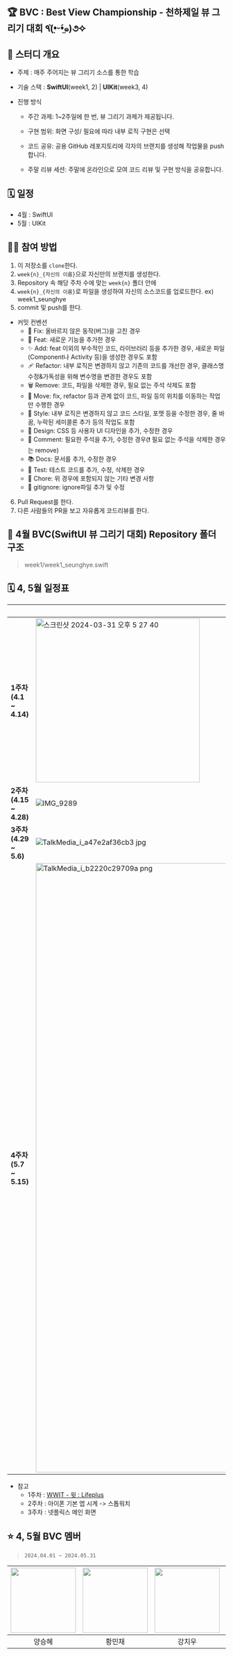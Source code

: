 ## 🏆 BVC : Best View Championship - 천하제일 뷰 그리기 대회 ٩(•̤̀ᵕ•̤́๑)૭✧

## 📌 스터디 개요

- 주제 : 매주 주어지는 뷰 그리기 소스를 통한 학습

- 기술 스택 : **SwiftUI**(week1, 2) | **UIKit**(week3, 4)

- 진행 방식

   - 주간 과제: 1~2주일에 한 번, 뷰 그리기 과제가 제공됩니다.

   - 구현 범위: 화면 구성/ 필요에 따라 내부 로직 구현은 선택

   - 코드 공유: 공용 GitHub 레포지토리에 각자의 브랜치를 생성해 작업물을 push합니다.

   - 주말 리뷰 세션: 주말에 온라인으로 모여 코드 리뷰 및 구현 방식을 공유합니다.
## 🗓️ 일정
 - 4월 : SwiftUI
 - 5월 : UIKit
## 🙌🏻 참여 방법
1. 이 저장소를 `clone`한다.
2. `week{n}_{자신의 이름}`으로 자신만의 브랜치를 생성한다.
3. Repository 속 해당 주차 수에 맞는 `week{n}` 폴더 안에
4. `week{n}_{자신의 이름}`로 파일을 생성하여 자신의 소스코드를 업로드한다. ex) week1_seunghye
5. commit 및 push를 한다.
- 커밋 컨벤션
   - 🐞 Fix: 올바르지 않은 동작(버그)을 고친 경우
   - 🐣 Feat: 새로운 기능을 추가한 경우
   - ✨ Add: feat 이외의 부수적인 코드, 라이브러리 등을 추가한 경우, 새로운 파일(Component나 Activity 등)을 생성한 경우도 포함
   - 🩹 Refactor: 내부 로직은 변경하지 않고 기존의 코드를 개선한 경우, 클래스명 수정&가독성을 위해 변수명을 변경한 경우도 포함
   - 🗑️ Remove: 코드, 파일을 삭제한 경우, 필요 없는 주석 삭제도 포함
   - 🚚 Move: fix, refactor 등과 관계 없이 코드, 파일 등의 위치를 이동하는 작업만 수행한 경우
   - 🎨 Style: 내부 로직은 변경하지 않고 코드 스타일, 포맷 등을 수정한 경우, 줄 바꿈, 누락된 세미콜론 추가 등의 작업도 포함
   - 💄 Design: CSS 등 사용자 UI 디자인을 추가, 수정한 경우
   - 📝 Comment: 필요한 주석을 추가, 수정한 경우(❗ 필요 없는 주석을 삭제한 경우는 remove)
   - 📚 Docs: 문서를 추가, 수정한 경우
   - 🔧 Test: 테스트 코드를 추가, 수정, 삭제한 경우
   - 🎸 Chore: 위 경우에 포함되지 않는 기타 변경 사항
   - 🙈 gitignore: ignore파일 추가 및 수정
6. Pull Request를 한다.
7. 다른 사람들의 PR을 보고 자유롭게 코드리뷰를 한다.

## 📂 4월 BVC(SwiftUI 뷰 그리기 대회) Repository 폴더 구조
> week1/week1_seunghye.swift
## 🗓️ 4, 5월 일정표
||1|2|
|------|---|---|
|**1주차 (4.1 ~ 4.14)**|<img width="378" alt="스크린샷 2024-03-31 오후 5 27 40" src="https://github.com/Monthly-iOS/.github/assets/66904886/5a45c81c-91d2-430a-958a-472b553a51e9">|<img width="376" alt="스크린샷 2024-03-31 오후 5 28 10" src="https://github.com/Monthly-iOS/.github/assets/66904886/a47bfb24-bacb-4913-addd-b972ad876fbd">|
|**2주차 (4.15 ~ 4.28)**|![IMG_9289](https://github.com/Monthly-iOS/.github/assets/66904886/7da9b7c3-aa12-4c0a-a8c6-6e7598d6ad40)|![IMG_9290](https://github.com/Monthly-iOS/.github/assets/66904886/a09e3be0-4742-44ee-8b28-b88ed55d4836)|
|**3주차 (4.29 ~ 5.6)**|![TalkMedia_i_a47e2af36cb3 jpg](https://github.com/Monthly-iOS/BVC/assets/66904886/d9d2dbf8-90f5-489e-82b7-d5a5a448f8e2)|**UIKit**|
|**4주차 (5.7 ~ 5.15)**|<img width="1404" alt="TalkMedia_i_b2220c29709a png" src="https://github.com/Monthly-iOS/BVC/assets/66904886/723c9929-6450-4969-b303-9ac56dfd1038">|**UIKit**|

- 참고
   - 1주차 :  [WWIT - 윗 : Lifeplus](https://wwit.design/2021/02/16/lifeplus/)
   - 2주차 : 아이폰 기본 앱 시계 -> 스톱워치
   - 3주차 : 넷플릭스 메인 화면


## ⭐️ 4, 5월 BVC 멤버 
>  `2024.04.01 ~ 2024.05.31`

|<a href="https://github.com/vichye-1"><img src="https://avatars.githubusercontent.com/u/66904886?v=4" width="150px"/></a>|<a href="https://github.com/Hminchae"><img src="https://avatars.githubusercontent.com/u/103357078?v=4" width="150px"/></a>|<a href="https://github.com/ha-nabi"><img src="https://avatars.githubusercontent.com/u/112779139?v=4" width="150px"/></a>|<a href="https://github.com/Mminy62"><img src="https://avatars.githubusercontent.com/u/66752398?v=4" width="150px"/></a>|<a href="https://github.com/Eunice0927"><img src="https://avatars.githubusercontent.com/u/106911494?v=4" width="150px"/></a>|
| :---: | :---: | :---: | :---: | :---: |
| 양승혜 | 황민채 | 강치우 | 이민영 | 정은수 |

<!--

**Here are some ideas to get you started:**

🙋‍♀️ A short introduction - what is your organization all about?
🌈 Contribution guidelines - how can the community get involved?
👩‍💻 Useful resources - where can the community find your docs? Is there anything else the community should know?
🍿 Fun facts - what does your team eat for breakfast?
🧙 Remember, you can do mighty things with the power of [Markdown](https://docs.github.com/github/writing-on-github/getting-started-with-writing-and-formatting-on-github/basic-writing-and-formatting-syntax)
-->
